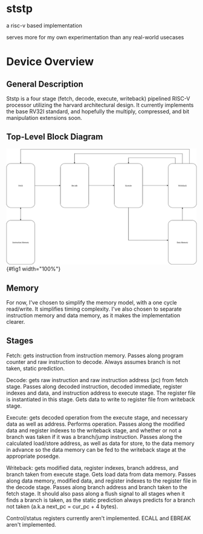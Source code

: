 # ststp

a risc-v based implementation

serves more for my own experimentation than any real-world usecases

# Device Overview

## General Description

Ststp is a four stage (fetch, decode, execute, writeback) pipelined
RISC-V processor utilizing the harvard architectural design. It currently
implements the base RV32I standard, and hopefully the multiply,
compressed, and bit manipulation extensions soon.

## Top-Level Block Diagram

![block diagram as of now](docs/img/block_diagram.png){#fig1 width="100%"}

## Memory

For now, I've chosen to simplify the memory model, with a one cycle
read/write. It simplifies timing complexity. I've also chosen to
separate instruction memory and data memory, as it makes the
implementation clearer.

## Stages

Fetch: gets instruction from instruction memory. Passes along program
counter and raw instruction to decode. Always assumes branch is not
taken, static prediction.

Decode: gets raw instruction and raw instruction address (pc) from fetch
stage. Passes along decoded instruction, decoded immediate, register
indexes and data, and instruction address to execute stage. The register
file is instantiated in this stage. Gets data to write to register file
from writeback stage.

Execute: gets decoded operation from the execute stage, and necessary
data as well as address. Performs operation. Passes along the modified
data and register indexes to the writeback stage, and whether or not a
branch was taken if it was a branch/jump instruction. Passes along the
calculated load/store address, as well as data for store, to the data
memory in advance so the data memory can be fed to the writeback stage
at the appropriate posedge.

Writeback: gets modified data, register indexes, branch address, and
branch taken from execute stage. Gets load data from data memory. Passes
along data memory, modified data, and register indexes to the register
file in the decode stage. Passes along branch address and branch taken
to the fetch stage. It should also pass along a flush signal to all
stages when it finds a branch is taken, as the static prediction always
predicts for a branch not taken (a.k.a next_pc = cur_pc + 4 bytes).

Control/status registers currently aren't implemented. ECALL and EBREAK
aren't implemented.
